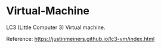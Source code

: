 # Virtual-Machine
LC3 (Little Computer 3) Virtual machine.

Reference: https://justinmeiners.github.io/lc3-vm/index.html